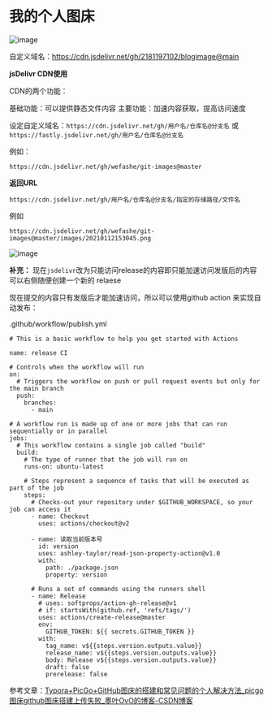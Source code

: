 # 我的个人图床

![image](https://github.com/2181197102/blogimage/assets/128360566/c66cafee-65b4-4f38-93e4-8ff697e11661)


自定义域名：https://cdn.jsdelivr.net/gh/2181197102/blogimage@main

**jsDelivr CDN使用**

CDN的两个功能：

基础功能：可以提供静态文件内容 主要功能：加速内容获取，提高访问速度

设定自定义域名：`https://cdn.jsdelivr.net/gh/用户名/仓库名@分支名` 或 `https://fastly.jsdelivr.net/gh/用户名/仓库名@分支名`

例如：

```
https://cdn.jsdelivr.net/gh/wefashe/git-images@master
```



**返回URL**

```
https://cdn.jsdelivr.net/gh/用户名/仓库名@分支名/指定的存储路径/文件名
```

例如

```
https://cdn.jsdelivr.net/gh/wefashe/git-images@master/images/20210112153045.png
```

![image](https://github.com/2181197102/blogimage/assets/128360566/986ee5cb-4bd2-4c84-9286-637a78e852f4)


**补充：**
现在`jsdelivr`改为只能访问release的内容即只能加速访问发版后的内容 可以右侧随便创建一个新的 relaese

现在提交的内容只有发版后才能加速访问，所以可以使用github action 来实现自动发布：

.github/workflow/publish.yml

```
# This is a basic workflow to help you get started with Actions

name: release CI

# Controls when the workflow will run
on:
  # Triggers the workflow on push or pull request events but only for the main branch
  push:
    branches:
      - main

# A workflow run is made up of one or more jobs that can run sequentially or in parallel
jobs:
  # This workflow contains a single job called "build"
  build:
    # The type of runner that the job will run on
    runs-on: ubuntu-latest

    # Steps represent a sequence of tasks that will be executed as part of the job
    steps:
      # Checks-out your repository under $GITHUB_WORKSPACE, so your job can access it
      - name: Checkout
        uses: actions/checkout@v2

      - name: 读取当前版本号
        id: version
        uses: ashley-taylor/read-json-property-action@v1.0
        with:
          path: ./package.json
          property: version

      # Runs a set of commands using the runners shell
      - name: Release
        # uses: softprops/action-gh-release@v1
        # if: startsWith(github.ref, 'refs/tags/')
        uses: actions/create-release@master
        env:
          GITHUB_TOKEN: ${{ secrets.GITHUB_TOKEN }}
        with:
          tag_name: v${{steps.version.outputs.value}}
          release_name: v${{steps.version.outputs.value}}
          body: Release v${{steps.version.outputs.value}}
          draft: false
          prerelease: false
```



参考文章：[Typora+PicGo+GitHub图床的搭建和常见问题的个人解决方法_picgo图床github图床搭建上传失败_墨叶OvO的博客-CSDN博客](https://blog.csdn.net/qq_62229338/article/details/126661273?ops_request_misc=%7B%22request%5Fid%22%3A%22169996133616800215099583%22%2C%22scm%22%3A%2220140713.130102334..%22%7D&request_id=169996133616800215099583&biz_id=0&utm_medium=distribute.pc_search_result.none-task-blog-2~all~baidu_landing_v2~default-5-126661273-null-null.142^v96^pc_search_result_base8&utm_term=picgo上传图片失败github&spm=1018.2226.3001.4187)
